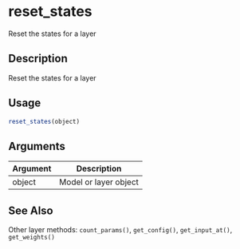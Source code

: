 # reset_states


Reset the states for a layer




## Description

Reset the states for a layer





## Usage
```r
reset_states(object)
```




## Arguments


Argument      |Description
------------- |----------------
object | Model or layer object







## See Also

Other layer methods: 
`count_params()`,
`get_config()`,
`get_input_at()`,
`get_weights()`



